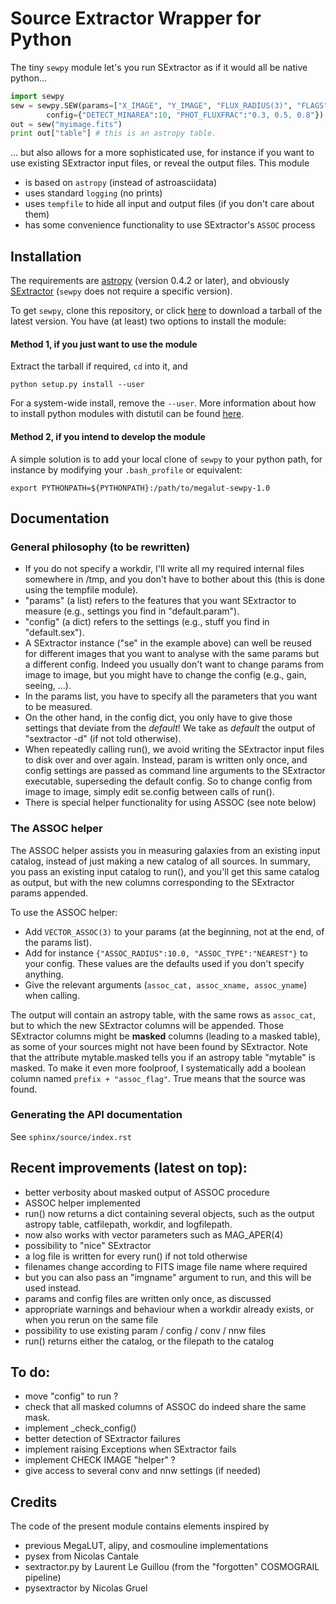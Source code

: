 # Source Extractor Wrapper for Python

The tiny `sewpy` module let's you run SExtractor as if it would all be native python... 

```python 
import sewpy
sew = sewpy.SEW(params=["X_IMAGE", "Y_IMAGE", "FLUX_RADIUS(3)", "FLAGS"],
		config={"DETECT_MINAREA":10, "PHOT_FLUXFRAC":"0.3, 0.5, 0.8"})
out = sew("myimage.fits")
print out["table"] # this is an astropy table.
```

... but also allows for a more sophisticated use, for instance if you want to use existing SExtractor input files,
or reveal the output files. This module

- is based on `astropy` (instead of astroasciidata)
- uses standard `logging` (no prints)
- uses `tempfile` to hide all input and output files (if you don't care about them)
- has some convenience functionality to use SExtractor's `ASSOC` process


## Installation

The requirements are [astropy](http://www.astropy.org/) (version 0.4.2 or later), and obviously [SExtractor](http://www.astromatic.net/software/sextractor) (`sewpy` does not require a specific version).

To get `sewpy`, clone this repository, or click [here](https://github.com/megalut/sewpy/tarball/master) to download a tarball of the latest version. You have (at least) two options to install the module:

#### Method 1, if you just want to use the module

Extract the tarball if required, `cd` into it, and 

```
python setup.py install --user
```

For a system-wide install, remove the `--user`. More information about how to install python modules with distutil can be found [here](https://docs.python.org/2/install/index.html#install-index).

#### Method 2, if you intend to develop the module

A simple solution is to add your local clone of `sewpy` to your python path, for instance by modifying your `.bash_profile` or equivalent:

```
export PYTHONPATH=${PYTHONPATH}:/path/to/megalut-sewpy-1.0
```


## Documentation



### General philosophy (to be rewritten)

- If you do not specify a workdir, I'll write all my required internal files somewhere in /tmp,
  and you don't have to bother about this (this is done using the tempfile module).
- "params" (a list) refers to the features that you want SExtractor to measure
  (e.g., settings you find in "default.param").
- "config" (a dict) refers to the settings (e.g., stuff you find in "default.sex").
- A SExtractor instance ("se" in the example above) can well be reused for different images
  that you want to analyse with the same params but a different config.
  Indeed you usually don't want to change params from image to image, but you might have to change
  the config (e.g., gain, seeing, ...).
- In the params list, you have to specify all the parameters that you want to be measured.
- On the other hand, in the config dict, you only have to give those settings that deviate from
  the *default*! We take as *default* the output of "sextractor -d" (if not told otherwise).
- When repeatedly calling run(), we avoid writing the SExtractor input files to disk over and over again.
  Instead, param is written only once, and config settings are passed as command line arguments to
  the SExtractor executable, superseding the default config.
  So to change config from image to image, simply edit se.config between calls of run().
- There is special helper functionality for using ASSOC (see note below)


### The ASSOC helper

The ASSOC helper assists you in measuring galaxies from an existing input catalog,
instead of just making a new catalog of all sources. In summary, you pass an existing input
catalog to run(), and you'll get this same catalog as output, but with the new columns
corresponding to the SExtractor params appended.

To use the ASSOC helper:
- Add `VECTOR_ASSOC(3)` to your params (at the beginning, not at the end, of the params list).
- Add for instance `{"ASSOC_RADIUS":10.0, "ASSOC_TYPE":"NEAREST"}` to your config.
  These values are the defaults used if you don't specify anything.
- Give the relevant arguments (`assoc_cat, assoc_xname, assoc_yname`) when calling.
		   
The output will contain an astropy table, with the same rows as `assoc_cat`, but 
to which the new SExtractor columns will be appended.
Those SExtractor columns might be **masked** columns (leading to a masked table),
as some of your sources might not have been found by SExtractor.
Note that the attribute mytable.masked tells you if an astropy table "mytable" is masked.
To make it even more foolproof, I systematically add a boolean column named
`prefix + "assoc_flag"`. True means that the source was found.

### Generating the API documentation

See `sphinx/source/index.rst`

		
## Recent improvements (latest on top):

- better verbosity about masked output of ASSOC procedure
- ASSOC helper implemented
- run() now returns a dict containing several objects, such as the output astropy table, catfilepath, workdir, and logfilepath.
- now also works with vector parameters such as MAG_APER(4)
- possibility to "nice" SExtractor
- a log file is written for every run() if not told otherwise
- filenames change according to FITS image file name where required
- but you can also pass an "imgname" argument to run, and this will be used instead.
- params and config files are written only once, as discussed
- appropriate warnings and behaviour when a workdir already exists, or when you rerun on the same file
- possibility to use existing param / config / conv / nnw files
- run() returns either the catalog, or the filepath to the catalog


## To do:

- move "config" to run ?
- check that all masked columns of ASSOC do indeed share the same mask.
- implement _check_config()
- better detection of SExtractor failures
- implement raising Exceptions when SExtractor fails
- implement CHECK IMAGE "helper" ?
- give access to several conv and nnw settings (if needed)


## Credits

The code of the present module contains elements inspired by
- previous MegaLUT, alipy, and cosmouline implementations
- pysex from Nicolas Cantale
- sextractor.py by Laurent Le Guillou (from the "forgotten" COSMOGRAIL pipeline)
- pysextractor by Nicolas Gruel


